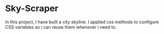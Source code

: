 # Sky-Scraper
In this project, I have built a city skyline. I applied css methods to configure CSS variables so i can reuse them whenever i need to.
